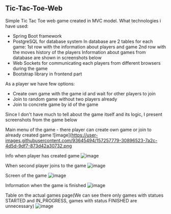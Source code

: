 ## Tic-Tac-Toe-Web
Simple Tic Tac Toe web game created in MVC model.
What technologies i have used:
- Spring Boot framework
- PostgreSQL for database system
    In database are 2 tables for each game:
    1st row with the information about players and game
    2nd row with the moves history of the players
    Information about games from database are shown in screenshots below
- Web Sockets for communicating each players from different browsers during the game
- Bootstrap library in frontend part

As a player we have few options:
- Create own game with the game id and wait for other players to join 
- Join to random game without two players already
- Join to concrete game by id of the game

Since I don't have much to tell about the game itself and its logic, I present screenshots from the game below

Main menu of the game - there player can create own game or join to already created game
![image](https://user-images.githubusercontent.com/93645494/157257779-30896523-7a2c-4d5d-9df7-873d42a30732.png

Info when player has created game
![image](https://user-images.githubusercontent.com/93645494/157257977-c2b3232f-5ae9-4c20-b1b7-d94a2a09c995.png)

When second player joins to the game
![image](https://user-images.githubusercontent.com/93645494/157258042-25625bc0-c6ad-4186-918f-e706402b21e9.png)

Screen of the game
![image](https://user-images.githubusercontent.com/93645494/157258139-ed340bbf-8bcd-479c-bfe8-305c7e1f7975.png)

Information when the game is finished
![image](https://user-images.githubusercontent.com/93645494/157258200-06e987cf-6c39-4da2-b3e4-3515615a753b.png)

Table on the actual games page(We can see there only games with statues STARTED and IN_PROGRESS, games with status FINISHED are unnecessary)
![image](https://user-images.githubusercontent.com/93645494/157258437-2dda1cff-3171-416c-bb3f-5673182341ab.png)




